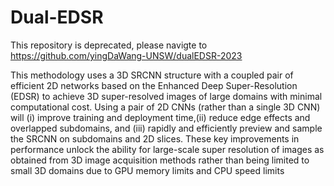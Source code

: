 # Dual-EDSR

This repository is deprecated, please navigte to https://github.com/yingDaWang-UNSW/dualEDSR-2023

This methodology uses a 3D SRCNN structure with a coupled pair of efficient 2D networks based on the Enhanced Deep Super-Resolution (EDSR) to achieve 3D super-resolved images of large domains with minimal computational cost. Using a pair of 2D CNNs (rather than a single 3D CNN) will (i) improve training and deployment time,(ii) reduce edge effects and overlapped subdomains, and (iii) rapidly and efficiently preview and sample the SRCNN on subdomains and 2D slices. These key improvements in performance unlock the ability for large-scale super resolution of images as obtained from 3D image acquisition methods rather than being limited to small 3D domains due to GPU memory limits and CPU speed limits 
